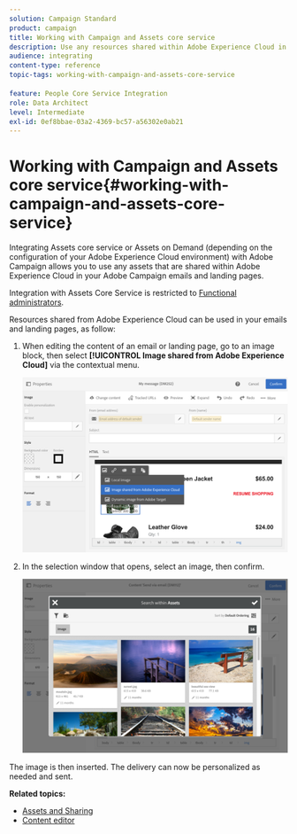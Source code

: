 ```yaml
---
solution: Campaign Standard
product: campaign
title: Working with Campaign and Assets core service
description: Use any resources shared within Adobe Experience Cloud in your Adobe Campaign messages and landing pages thanks to the Assets core service integration.
audience: integrating
content-type: reference
topic-tags: working-with-campaign-and-assets-core-service

feature: People Core Service Integration
role: Data Architect
level: Intermediate
exl-id: 0ef8bbae-03a2-4369-bc57-a56302e0ab21
---
```

# Working with Campaign and Assets core service{#working-with-campaign-and-assets-core-service}

Integrating Assets core service or Assets on Demand (depending on the configuration of your Adobe Experience Cloud environment) with Adobe Campaign allows you to use any assets that are shared within Adobe Experience Cloud in your Adobe Campaign emails and landing pages.

Integration with Assets Core Service is restricted to [Functional administrators](../../administration/using/users-management.md#functional-administrators).

Resources shared from Adobe Experience Cloud can be used in your emails and landing pages, as follow:

1. When editing the content of an email or landing page, go to an image block, then select **[!UICONTROL Image shared from Adobe Experience Cloud]** via the contextual menu.

   ![](assets/dam_insert_image_dce.png)

1. In the selection window that opens, select an image, then confirm.

   ![](assets/dam_shared_image_selection.png)

The image is then inserted. The delivery can now be personalized as needed and sent.

**Related topics:**

* [Assets and Sharing](https://experienceleague.adobe.com/docs/core-services/interface/assets/experience-cloud-assets.html) 
* [Content editor](../../designing/using/personalization.md#example-email-personalization)
